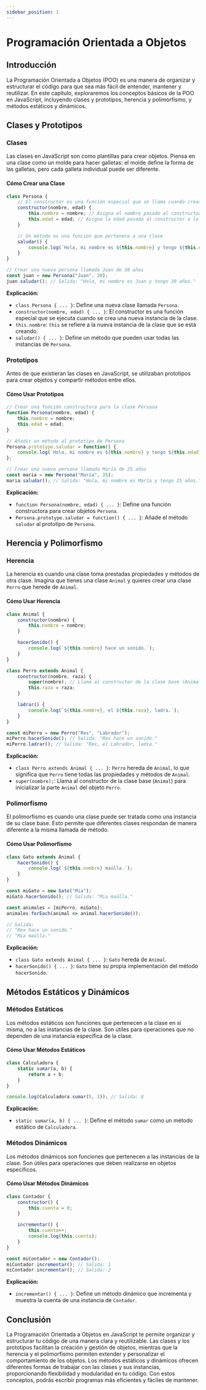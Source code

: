 ```yaml
---
sidebar_position: 1
---
```


# Programación Orientada a Objetos

## Introducción
La Programación Orientada a Objetos (POO) es una manera de organizar y estructurar el código para que sea más fácil de entender, mantener y reutilizar. En este capítulo, exploraremos los conceptos básicos de la POO en JavaScript, incluyendo clases y prototipos, herencia y polimorfismo, y métodos estáticos y dinámicos.

## Clases y Prototipos

### Clases
Las clases en JavaScript son como plantillas para crear objetos. Piensa en una clase como un molde para hacer galletas: el molde define la forma de las galletas, pero cada galleta individual puede ser diferente.

#### Cómo Crear una Clase

```javascript
class Persona {
    // El constructor es una función especial que se llama cuando creas una nueva persona
    constructor(nombre, edad) {
        this.nombre = nombre; // Asigna el nombre pasado al constructor a la nueva persona
        this.edad = edad; // Asigna la edad pasada al constructor a la nueva persona
    }

    // Un método es una función que pertenece a una clase
    saludar() {
        console.log(`Hola, mi nombre es ${this.nombre} y tengo ${this.edad} años.`);
    }
}

// Crear una nueva persona llamada Juan de 30 años
const juan = new Persona("Juan", 30);
juan.saludar(); // Salida: "Hola, mi nombre es Juan y tengo 30 años."
```

**Explicación:**
- `class Persona { ... }`: Define una nueva clase llamada `Persona`.
- `constructor(nombre, edad) { ... }`: El constructor es una función especial que se ejecuta cuando se crea una nueva instancia de la clase.
- `this.nombre`: `this` se refiere a la nueva instancia de la clase que se está creando.
- `saludar() { ... }`: Define un método que pueden usar todas las instancias de `Persona`.

### Prototipos
Antes de que existieran las clases en JavaScript, se utilizaban prototipos para crear objetos y compartir métodos entre ellos.

#### Cómo Usar Prototipos

```javascript
// Crear una función constructora para la clase Persona
function Persona(nombre, edad) {
    this.nombre = nombre;
    this.edad = edad;
}

// Añadir un método al prototipo de Persona
Persona.prototype.saludar = function() {
    console.log(`Hola, mi nombre es ${this.nombre} y tengo ${this.edad} años.`);
};

// Crear una nueva persona llamada María de 25 años
const maria = new Persona("María", 25);
maria.saludar(); // Salida: "Hola, mi nombre es María y tengo 25 años."
```

**Explicación:**
- `function Persona(nombre, edad) { ... }`: Define una función constructora para crear objetos `Persona`.
- `Persona.prototype.saludar = function() { ... }`: Añade el método `saludar` al prototipo de `Persona`.

## Herencia y Polimorfismo

### Herencia
La herencia es cuando una clase toma prestadas propiedades y métodos de otra clase. Imagina que tienes una clase `Animal` y quieres crear una clase `Perro` que herede de `Animal`.

#### Cómo Usar Herencia

```javascript
class Animal {
    constructor(nombre) {
        this.nombre = nombre;
    }

    hacerSonido() {
        console.log(`${this.nombre} hace un sonido.`);
    }
}

class Perro extends Animal {
    constructor(nombre, raza) {
        super(nombre); // Llama al constructor de la clase base (Animal)
        this.raza = raza;
    }

    ladrar() {
        console.log(`${this.nombre}, el ${this.raza}, ladra.`);
    }
}

const miPerro = new Perro("Rex", "Labrador");
miPerro.hacerSonido(); // Salida: "Rex hace un sonido."
miPerro.ladrar(); // Salida: "Rex, el Labrador, ladra."
```

**Explicación:**
- `class Perro extends Animal { ... }`: `Perro` hereda de `Animal`, lo que significa que `Perro` tiene todas las propiedades y métodos de `Animal`.
- `super(nombre);`: Llama al constructor de la clase base (`Animal`) para inicializar la parte `Animal` del objeto `Perro`.

### Polimorfismo
El polimorfismo es cuando una clase puede ser tratada como una instancia de su clase base. Esto permite que diferentes clases respondan de manera diferente a la misma llamada de método.

#### Cómo Usar Polimorfismo

```javascript
class Gato extends Animal {
    hacerSonido() {
        console.log(`${this.nombre} maúlla.`);
    }
}

const miGato = new Gato("Mia");
miGato.hacerSonido(); // Salida: "Mia maúlla."

const animales = [miPerro, miGato];
animales.forEach(animal => animal.hacerSonido());

// Salida:
// "Rex hace un sonido."
// "Mia maúlla."
```

**Explicación:**
- `class Gato extends Animal { ... }`: `Gato` hereda de `Animal`.
- `hacerSonido() { ... }`: `Gato` tiene su propia implementación del método `hacerSonido`.

## Métodos Estáticos y Dinámicos

### Métodos Estáticos
Los métodos estáticos son funciones que pertenecen a la clase en sí misma, no a las instancias de la clase. Son útiles para operaciones que no dependen de una instancia específica de la clase.

#### Cómo Usar Métodos Estáticos

```javascript
class Calculadora {
    static sumar(a, b) {
        return a + b;
    }
}

console.log(Calculadora.sumar(5, 3)); // Salida: 8
```

**Explicación:**
- `static sumar(a, b) { ... }`: Define el método `sumar` como un método estático de `Calculadora`.

### Métodos Dinámicos
Los métodos dinámicos son funciones que pertenecen a las instancias de la clase. Son útiles para operaciones que deben realizarse en objetos específicos.

#### Cómo Usar Métodos Dinámicos

```javascript
class Contador {
    constructor() {
        this.cuenta = 0;
    }

    incrementar() {
        this.cuenta++;
        console.log(this.cuenta);
    }
}

const miContador = new Contador();
miContador.incrementar(); // Salida: 1
miContador.incrementar(); // Salida: 2
```

**Explicación:**
- `incrementar() { ... }`: Define un método dinámico que incrementa y muestra la cuenta de una instancia de `Contador`.

## Conclusión
La Programación Orientada a Objetos en JavaScript te permite organizar y estructurar tu código de una manera clara y reutilizable. Las clases y los prototipos facilitan la creación y gestión de objetos, mientras que la herencia y el polimorfismo permiten extender y personalizar el comportamiento de los objetos. Los métodos estáticos y dinámicos ofrecen diferentes formas de trabajar con las clases y sus instancias, proporcionando flexibilidad y modularidad en tu código. Con estos conceptos, podrás escribir programas más eficientes y fáciles de mantener.
